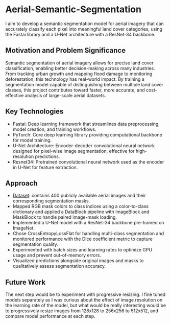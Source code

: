 # Aerial-Semantic-Segmentation
I aim to develop a semantic segmentation model for aerial imagery that can accurately classify each pixel into meaningful land cover categories, using the Fastai library and a U-Net architecture with a ResNet-34 backbone.

## Motivation and Problem Significance
Semantic segmentation of aerial imagery allows for precise land cover classification, enabling better decision-making across many industries. From tracking urban growth and mapping flood damage to monitoring deforestation, this technology has real-world impact. By training a segmentation model capable of distinguishing between multiple land cover classes, this project contributes toward faster, more accurate, and cost-effective analysis of large-scale aerial datasets.

## Key Technologies
* Fastai: Deep learning framework that streamlines data preprocessing, model creation, and training workflows.
* PyTorch: Core deep learning library providing computational backbone for model training.
* U-Net Architecture: Encoder-decoder convolutional neural network designed for pixel-wise image segmentation, effective for high-resolution predictions.
* Resnet34:  Pretrained convolutional neural network used as the encoder in U-Net for feature extraction.

## Approach
* [Dataset](https://www.tugraz.at/index.php?id=22387): contains 400 publicly available aerial images and their corresponding segmentation masks.
* Mapped RGB mask colors to class indices using a color-to-class dictionary and applied a DataBlock pipeline with ImageBlock and MaskBlock to handle paired image-mask loading.
* Implemented a U-Net model with a ResNet-34 backbone pre-trained on ImageNet.
* Chose CrossEntropyLossFlat for handling multi-class segmentation and monitored performance with the Dice coefficient metric to capture segmentation quality.
* Experimented with batch sizes and learning rates to optimize GPU usage and prevent out-of-memory errors.
* Visualized predictions alongside original images and masks to qualitatively assess segmentation accuracy.

## Future Work
The next step would be to experiment with progressive resizing. I fine tuned models separately as I was curious about the effect of image resolution on the learning rate of the model, but what would be really interesting would be to progressively resize images from 128x128 to 256x256 to 512x512, and compare model performance at each step.
